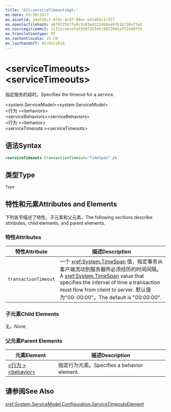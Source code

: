 ```yaml
---
title: '&lt;serviceTimeouts&gt;'
ms.date: 03/30/2017
ms.assetid: ada536cf-97dc-4cd7-89ec-ed1466c1c557
ms.openlocfilehash: a0f0725bffe0c3c83e412348dea97b16736ef3a8
ms.sourcegitcommit: 11f11ca6cefe555972b3a5c99729d1a7523d8f50
ms.translationtype: MT
ms.contentlocale: zh-CN
ms.lasthandoff: 05/03/2018
---
```

# <a name="ltservicetimeoutsgt"></a><span data-ttu-id="8c0f8-102">&lt;serviceTimeouts&gt;</span><span class="sxs-lookup"><span data-stu-id="8c0f8-102">&lt;serviceTimeouts&gt;</span></span>
<span data-ttu-id="8c0f8-103">指定服务的超时。</span><span class="sxs-lookup"><span data-stu-id="8c0f8-103">Specifies the timeout for a service.</span></span>  
  
 <span data-ttu-id="8c0f8-104">\<system.ServiceModel></span><span class="sxs-lookup"><span data-stu-id="8c0f8-104">\<system.ServiceModel></span></span>  
<span data-ttu-id="8c0f8-105">\<行为 ></span><span class="sxs-lookup"><span data-stu-id="8c0f8-105">\<behaviors></span></span>  
<span data-ttu-id="8c0f8-106">\<serviceBehaviors></span><span class="sxs-lookup"><span data-stu-id="8c0f8-106">\<serviceBehaviors></span></span>  
<span data-ttu-id="8c0f8-107">\<行为 ></span><span class="sxs-lookup"><span data-stu-id="8c0f8-107">\<behavior></span></span>  
<span data-ttu-id="8c0f8-108">\<serviceTimeouts ></span><span class="sxs-lookup"><span data-stu-id="8c0f8-108">\<serviceTimeouts></span></span>  
  
## <a name="syntax"></a><span data-ttu-id="8c0f8-109">语法</span><span class="sxs-lookup"><span data-stu-id="8c0f8-109">Syntax</span></span>  
  
```xml  
<serviceTimeouts transactionTimeout="TimeSpan" />  
```  
  
## <a name="type"></a><span data-ttu-id="8c0f8-110">类型</span><span class="sxs-lookup"><span data-stu-id="8c0f8-110">Type</span></span>  
 `Type`  
  
## <a name="attributes-and-elements"></a><span data-ttu-id="8c0f8-111">特性和元素</span><span class="sxs-lookup"><span data-stu-id="8c0f8-111">Attributes and Elements</span></span>  
 <span data-ttu-id="8c0f8-112">下列各节描述了特性、子元素和父元素。</span><span class="sxs-lookup"><span data-stu-id="8c0f8-112">The following sections describe attributes, child elements, and parent elements.</span></span>  
  
### <a name="attributes"></a><span data-ttu-id="8c0f8-113">特性</span><span class="sxs-lookup"><span data-stu-id="8c0f8-113">Attributes</span></span>  
  
|<span data-ttu-id="8c0f8-114">特性</span><span class="sxs-lookup"><span data-stu-id="8c0f8-114">Attribute</span></span>|<span data-ttu-id="8c0f8-115">描述</span><span class="sxs-lookup"><span data-stu-id="8c0f8-115">Description</span></span>|  
|---------------|-----------------|  
|`transactionTimeout`|<span data-ttu-id="8c0f8-116">一个 <xref:System.TimeSpan> 值，指定事务从客户端流动到服务器所必须经历的时间间隔。</span><span class="sxs-lookup"><span data-stu-id="8c0f8-116">A <xref:System.TimeSpan> value that specifies the interval of time a transaction must flow from client to server.</span></span> <span data-ttu-id="8c0f8-117">默认值为"00: 00:00"。</span><span class="sxs-lookup"><span data-stu-id="8c0f8-117">The default is "00:00:00".</span></span>|  
  
### <a name="child-elements"></a><span data-ttu-id="8c0f8-118">子元素</span><span class="sxs-lookup"><span data-stu-id="8c0f8-118">Child Elements</span></span>  
 <span data-ttu-id="8c0f8-119">无。</span><span class="sxs-lookup"><span data-stu-id="8c0f8-119">None.</span></span>  
  
### <a name="parent-elements"></a><span data-ttu-id="8c0f8-120">父元素</span><span class="sxs-lookup"><span data-stu-id="8c0f8-120">Parent Elements</span></span>  
  
|<span data-ttu-id="8c0f8-121">元素</span><span class="sxs-lookup"><span data-stu-id="8c0f8-121">Element</span></span>|<span data-ttu-id="8c0f8-122">描述</span><span class="sxs-lookup"><span data-stu-id="8c0f8-122">Description</span></span>|  
|-------------|-----------------|  
|[<span data-ttu-id="8c0f8-123">\<行为 ></span><span class="sxs-lookup"><span data-stu-id="8c0f8-123">\<behavior></span></span>](../../../../../docs/framework/configure-apps/file-schema/wcf/behavior-of-endpointbehaviors.md)|<span data-ttu-id="8c0f8-124">指定行为元素。</span><span class="sxs-lookup"><span data-stu-id="8c0f8-124">Specifies a behavior element.</span></span>|  
  
## <a name="see-also"></a><span data-ttu-id="8c0f8-125">请参阅</span><span class="sxs-lookup"><span data-stu-id="8c0f8-125">See Also</span></span>  
 <xref:System.ServiceModel.Configuration.ServiceTimeoutsElement>
